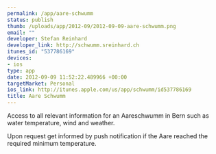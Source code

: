 ```yaml
--- 
permalink: /app/aare-schwumm
status: publish
thumb: /uploads/app/2012-09/2012-09-09-aare-schwumm.png
email: ""
developer: Stefan Reinhard
developer_link: http://schwumm.sreinhard.ch
itunes_id: "537786169"
devices: 
- ios
type: app
date: 2012-09-09 11:52:22.489966 +00:00
targetMarket: Personal
ios_link: http://itunes.apple.com/us/app/schwumm/id537786169
title: Aare Schwumm
---
```


Access to all relevant information for an Aareschwumm in Bern such as water temperature, wind and weather.

Upon request get informed by push notification if the Aare reached the required minimum temperature.

